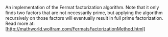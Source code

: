 An implementation of the Fermat factorization algorithm. Note that it only finds two factors that are not necessarily prime, but applying the algorithm recursively on those factors will eventually result in full prime factorization. Read more at: [http://mathworld.wolfram.com/FermatsFactorizationMethod.html]
